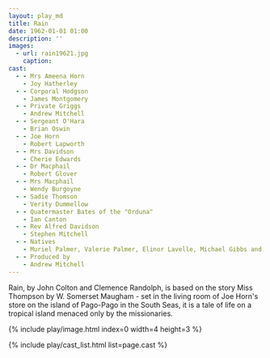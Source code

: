 ```yaml
---
layout: play_md
title: Rain
date: 1962-01-01 01:00
description: ''
images:
  - url: rain19621.jpg
    caption:
cast:
  - - Mrs Ameena Horn
    - Joy Hatherley
  - - Corporal Hodgson
    - James Montgomery
  - - Private Griggs
    - Andrew Mitchell
  - - Sergeant O'Hara
    - Brian Oswin
  - - Joe Horn
    - Robert Lapworth
  - - Mrs Davidson
    - Cherie Edwards
  - - Dr Macphail
    - Robert Glover
  - - Mrs Macphail
    - Wendy Burgoyne
  - - Sadie Thomson
    - Verity Dummellow
  - - Quatermaster Bates of the "Orduna"
    - Ian Canton
  - - Rev Alfred Davidson
    - Stephen Mitchell
  - - Natives
    - Muriel Palmer, Valerie Palmer, Elinor Lavelle, Michael Gibbs and Peter Palmer
  - - Produced by
    - Andrew Mitchell
---
```


Rain, by John Colton and Clemence Randolph, is based on the story Miss Thompson by W. Somerset Maugham - set in the living room of Joe Horn's store on the island of Pago-Pago in the South Seas, it is a tale of life on a tropical island menaced only by the missionaries.

{% include play/image.html index=0 width=4 height=3 %}



{% include play/cast_list.html list=page.cast %}
